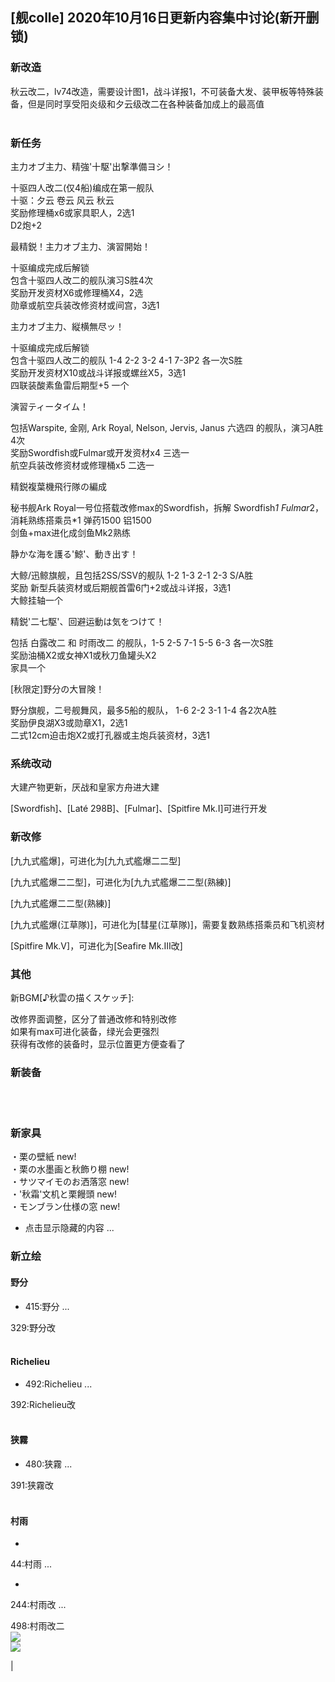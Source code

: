 <a name="01654815"></a>
## [舰colle] 2020年10月16日更新内容集中讨论(新开删锁)

<a name="fcdcccda"></a>
### 新改造

秋云改二，lv74改造，需要设计图1，战斗详报1，不可装备大发、装甲板等特殊装备，但是同时享受阳炎级和夕云级改二在各种装备加成上的最高值<br />
<br />






<a name="62c81f89"></a>
### 新任务

主力オブ主力、精強'十駆'出撃準備ヨシ！<br />


十驱四人改二(仅4船)编成在第一舰队<br />
十驱：夕云 卷云 风云 秋云<br />
奖励修理桶x6或家具职人，2选1<br />
D2炮+2

最精鋭！主力オブ主力、演習開始！<br />


十驱编成完成后解锁<br />
包含十驱四人改二的舰队演习S胜4次<br />
奖励开发资材X6或修理桶X4，2选<br />
勋章或航空兵装改修资材或间宫，3选1

主力オブ主力、縦横無尽ッ！<br />


十驱编成完成后解锁<br />
包含十驱四人改二的舰队 1-4 2-2 3-2 4-1 7-3P2 各一次S胜<br />
奖励开发资材X10或战斗详报或螺丝X5，3选1<br />
四联装酸素鱼雷后期型+5 一个

演習ティータイム！<br />


包括Warspite, 金刚, Ark Royal, Nelson, Jervis, Janus 六选四 的舰队，演习A胜4次<br />
奖励Swordfish或Fulmar或开发资材x4 三选一<br />
航空兵装改修资材或修理桶x5 二选一

精鋭複葉機飛行隊の編成<br />


秘书舰Ark Royal一号位搭载改修max的Swordfish，拆解 Swordfish*1 Fulmar*2，消耗熟练搭乘员*1 弹药1500 铝1500<br />
剑鱼+max进化成剑鱼Mk2熟练

静かな海を護る'鯨'、動き出す！<br />


大鲸/迅鲸旗舰，且包括2SS/SSV的舰队 1-2 1-3 2-1 2-3 S/A胜<br />
奖励 新型兵装资材或后期舰首雷6门+2或战斗详报，3选1<br />
大鲸挂轴一个

精鋭'二七駆'、回避运動は気をつけて！<br />


包括 白露改二 和 时雨改二 的舰队，1-5 2-5 7-1 5-5 6-3 各一次S胜<br />
奖励油桶X2或女神X1或秋刀鱼罐头X2<br />
家具一个

[秋限定]野分の大冒険！<br />


野分旗舰，二号舰舞风，最多5船的舰队， 1-6 2-2 3-1 1-4 各2次A胜<br />
奖励伊良湖X3或勋章X1，2选1<br />
二式12cm迫击炮X2或打孔器或主炮兵装资材，3选1

<a name="41bb986a"></a>
### 系统改动

大建产物更新，厌战和皇家方舟进大建

[Swordfish]、[Laté 298B]、[Fulmar]、[Spitfire Mk.I]可进行开发

<a name="90fd5dc9"></a>
### 新改修

[九九式艦爆]，可进化为[九九式艦爆二二型]<br />


[九九式艦爆二二型]，可进化为[九九式艦爆二二型(熟練)]

[九九式艦爆二二型(熟練)]

[九九式艦爆(江草隊)]，可进化为[彗星(江草隊)]，需要复数熟练搭乘员和飞机资材<br />


[Spitfire Mk.V]，可进化为[Seafire Mk.III改]<br />


<a name="0d98c747"></a>
### 其他

新BGM[♪秋雲の描くスケッチ]:

改修界面调整，区分了普通改修和特别改修<br />
如果有max可进化装备，绿光会更强烈<br />
获得有改修的装备时，显示位置更方便查看了

<a name="3829a40d"></a>
### 新装备



<br />




<br />


<a name="6cee31c5"></a>
### 新家具

・栗の壁紙 new!<br />
・栗の水墨画と秋飾り棚 new!<br />
・サツマイモのお洒落窓 new!<br />
・'秋霜'文机と栗饅頭 new!<br />
・モンブラン仕様の窓 new!

- 点击显示隐藏的内容 ...



<a name="9c7d438e"></a>
### 新立绘

<a name="d9ac2633"></a>
#### 野分

- 415:野分 ...

329:野分改<br />
<br />


<a name="Richelieu"></a>
#### Richelieu

- 492:Richelieu ...

392:Richelieu改<br />
<br />


<a name="b96c5874"></a>
#### 狭霧

- 480:狭霧 ...

391:狭霧改<br />
<br />


<a name="0e8b0393"></a>
#### 村雨

- 
44:村雨 ...

- 
244:村雨改 ...


498:村雨改二<br />
![](https://img.nga.178.com/attachments/mon_202010/16/-l1qxxQ5-h6lzZdT1kSfh-z2.png#alt=)<br />
![](https://img.nga.178.com/attachments/mon_202010/16/-l1qxxQ5-72w8ZbT1kSgu-o3.png#alt=)



|
